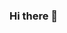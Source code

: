 ### Hi there 👋

<!--
**rileyww77/rileyww77** is a ✨ _special_ ✨ repository because its `README.md` (this file) appears on your GitHub profile.

“If you try to fail, and succeed, which have you done?” -George Carlin
